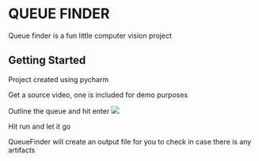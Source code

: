 # QUEUE FINDER
Queue finder is a fun little computer vision project

## Getting Started
Project created using pycharm

Get a source video, one is included for demo purposes

Outline the queue and hit enter 
![](https://i.imgur.com/W7xLLTe.png)

Hit run and let it go

QueueFinder will create an output file for you to check in case there is any artifacts